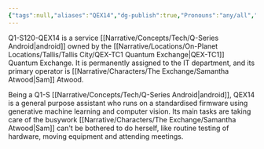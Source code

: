 ```yaml
---
{"tags":null,"aliases":"QEX14","dg-publish":true,"Pronouns":"any/all","Full Name":"Q1-S120-QEX14","Role":"Assistant","Species":"Android","Gender":"Not Applicable","permalink":"/narrative/characters/the-exchange/q1-s120-qex-14/","dgPassFrontmatter":true}
---
```


Q1-S120-QEX14 is a service [[Narrative/Concepts/Tech/Q-Series Android\|android]] owned by the [[Narrative/Locations/On-Planet Locations/Tallis/Tallis City/QEX-TC1 Quantum Exchange\|QEX-TC1]] Quantum Exchange. It is permanently assigned to the IT department, and its primary operator is [[Narrative/Characters/The Exchange/Samantha Atwood\|Sam]] Atwood.

Being a Q1-S [[Narrative/Concepts/Tech/Q-Series Android\|android]], QEX14 is a general purpose assistant who runs on a standardised firmware using generative machine learning and computer vision. Its main tasks are taking care of the busywork [[Narrative/Characters/The Exchange/Samantha Atwood\|Sam]] can't be bothered to do herself, like routine testing of hardware, moving equipment and attending meetings.